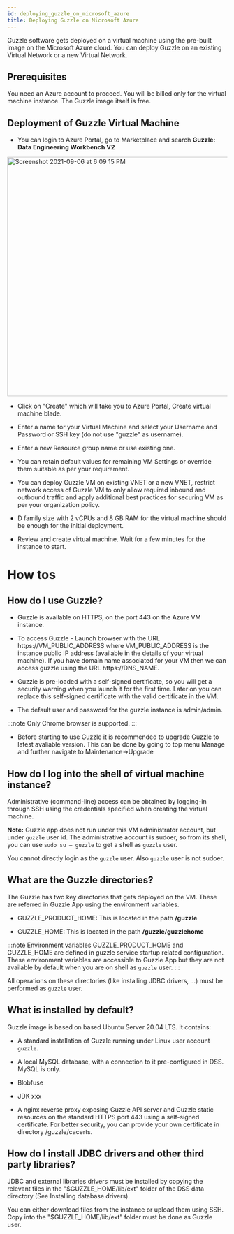 ```yaml
---
id: deploying_guzzle_on_microsoft_azure
title: Deploying Guzzle on Microsoft Azure
---
```


Guzzle software gets deployed on a virtual machine using the pre-built image on the Microsoft Azure cloud. You can deploy Guzzle on an existing Virtual Network or a new Virtual Network.

## Prerequisites

You need an Azure account to proceed. You will be billed only for the virtual machine instance. The Guzzle image itself is free. 

## Deployment of Guzzle Virtual Machine

* You can login to Azure Portal, go to Marketplace and search **Guzzle: Data Engineering Workbench V2**

<img width="548" alt="Screenshot 2021-09-06 at 6 09 15 PM" src="https://user-images.githubusercontent.com/23651302/132218886-9136053a-d366-4078-9cc8-7a1437373de1.png">

* Click on "Create" which will take you to Azure Portal, Create virtual machine blade.

* Enter a name for your Virtual Machine and select your Username and Password or SSH key (do not use "guzzle" as username).

* Enter a new Resource group name or use existing one.

* You can retain default values for remaining VM Settings or override them suitable as per your requirement.

* You can deploy Guzzle VM on existing VNET or a new VNET, restrict network access of Guzzle VM to only allow required inbound and outbound traffic and apply additional best practices for securing VM as per your organization policy.

* D family size with 2 vCPUs and 8 GB RAM for the virtual machine should be enough for the initial deployment.

* Review and create virtual machine. Wait for a few minutes for the instance to start.

# How tos

## How do I use Guzzle?

* Guzzle is available on HTTPS, on the port 443 on the Azure VM instance. 

* To access Guzzle - Launch browser with the URL https://VM_PUBLIC_ADDRESS where VM_PUBLIC_ADDRESS is the instance public IP address (available in the details of your virtual machine). If you have domain name associated for your VM then we can access guzzle using the URL https://DNS_NAME. 

* Guzzle is pre-loaded with a self-signed certificate, so you will get a security warning when you launch it for the first time. Later on you can replace this self-signed certificate with the valid certificate in the VM. 

* The default user and password for the guzzle instance is admin/admin.

:::note
Only Chrome browser is supported.
:::

* Before starting to use Guzzle it is recommended to upgrade Guzzle to latest avaliable version. This can be done by going to top menu Manage and further navigate to Maintenance->Upgrade


## How do I log into the shell of virtual machine instance?

Administrative (command-line) access can be obtained by logging-in through SSH using the credentials specified when creating the virtual machine.

**Note:** Guzzle app does not run under this VM administrator account, but under `guzzle` user id. The administrative account is sudoer, so from its shell, you can use `sudo su — guzzle` to get a shell as `guzzle` user.

You cannot directly login as the `guzzle` user. Also `guzzle` user is not sudoer.

## What are the Guzzle directories?

The Guzzle has two key directories that gets deployed on the VM. These are referred in Guzzle App using the environment variables. 

* GUZZLE_PRODUCT_HOME: This is located in the path **/guzzle**

* GUZZLE_HOME: This is located in the path **/guzzle/guzzlehome**

:::note
Environment variables GUZZLE_PRODUCT_HOME and GUZZLE_HOME are defined in guzzle service startup related configuration. These environment variables are accessible to Guzzle App but they are not available by default when you are on shell as `guzzle` user.
:::

All operations on these directories (like installing JDBC drivers, …) must be performed as `guzzle` user.

## What is installed by default?

Guzzle image is based on based Ubuntu Server 20.04 LTS. It contains:

- A standard installation of Guzzle running under Linux user account `guzzle`.

- A local MySQL database, with a connection to it pre-configured in DSS. MySQL is only.

- Blobfuse

- JDK xxx

- A nginx reverse proxy exposing Guzzle API server and Guzzle static resources on the standard HTTPS port 443 using a self-signed certificate. For better security, you can provide your own certificate in directory /guzzle/cacerts.

## How do I install JDBC drivers and other third party libraries?

JDBC and external libraries drivers must be installed by copying the relevant files in the "$GUZZLE_HOME/lib/ext" folder of the DSS data directory (See Installing database drivers).

You can either download files from the instance or upload them using SSH. Copy into the "$GUZZLE_HOME/lib/ext" folder must be done as Guzzle user.

